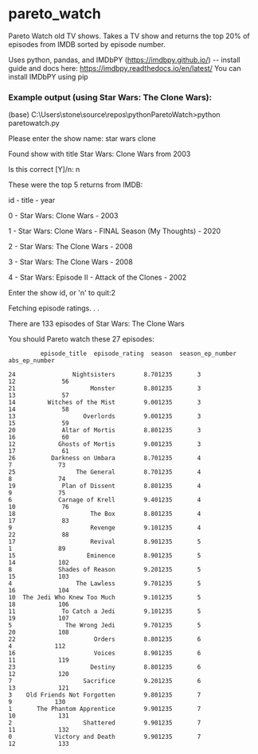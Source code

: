 # pareto_watch
Pareto Watch old TV shows. Takes a TV show and returns the top 20% of episodes from IMDB sorted by episode number.

Uses python, pandas, and IMDbPY (https://imdbpy.github.io/) -- install guide and docs here: https://imdbpy.readthedocs.io/en/latest/
You can install IMDbPY using pip

### Example output (using Star Wars: The Clone Wars):

(base) C:\Users\stone\source\repos\pythonParetoWatch>python paretowatch.py

Please enter the show name: star wars clone

Found show with title Star Wars: Clone Wars from 2003

Is this correct [Y]/n: n

These were the top 5 returns from IMDB:

id - title - year

0 - Star Wars: Clone Wars - 2003

1 - Star Wars: Clone Wars - FINAL Season (My Thoughts) - 2020

2 - Star Wars: The Clone Wars - 2008

3 - Star Wars: The Clone Wars - 2008

4 - Star Wars: Episode II - Attack of the Clones - 2002

Enter the show id, or 'n' to quit:2

Fetching episode ratings. . .

There are 133 episodes of Star Wars: The Clone Wars

You should Pareto watch these 27 episodes:

			 episode_title 	episode_rating  season  season_ep_number  abs_ep_number

	24                Nightsisters        8.701235       3                12             56
	21                     Monster        8.801235       3                13             57
	14         Witches of the Mist        9.001235       3                14             58
	13                   Overlords        9.001235       3                15             59
	20             Altar of Mortis        8.801235       3                16             60
	12            Ghosts of Mortis        9.001235       3                17             61
	26          Darkness on Umbara        8.701235       4                 7             73
	25                 The General        8.701235       4                 8             74
	19             Plan of Dissent        8.801235       4                 9             75
	6             Carnage of Krell        9.401235       4                10             76
	18                     The Box        8.801235       4                17             83
	9                      Revenge        9.101235       4                22             88
	17                     Revival        8.901235       5                 1             89
	15                    Eminence        8.901235       5                14            102
	8             Shades of Reason        9.201235       5                15            103
	4                  The Lawless        9.701235       5                16            104
	10  The Jedi Who Knew Too Much        9.101235       5                18            106
	11             To Catch a Jedi        9.101235       5                19            107
	5               The Wrong Jedi        9.701235       5                20            108
	22                      Orders        8.801235       6                 4            112
	16                      Voices        8.901235       6                11            119
	23                     Destiny        8.801235       6                12            120
	7                    Sacrifice        9.201235       6                13            121
	3    Old Friends Not Forgotten        9.801235       7                 9            130
	1       The Phantom Apprentice        9.901235       7                10            131
	2                    Shattered        9.901235       7                11            132
	0            Victory and Death        9.901235       7                12            133
